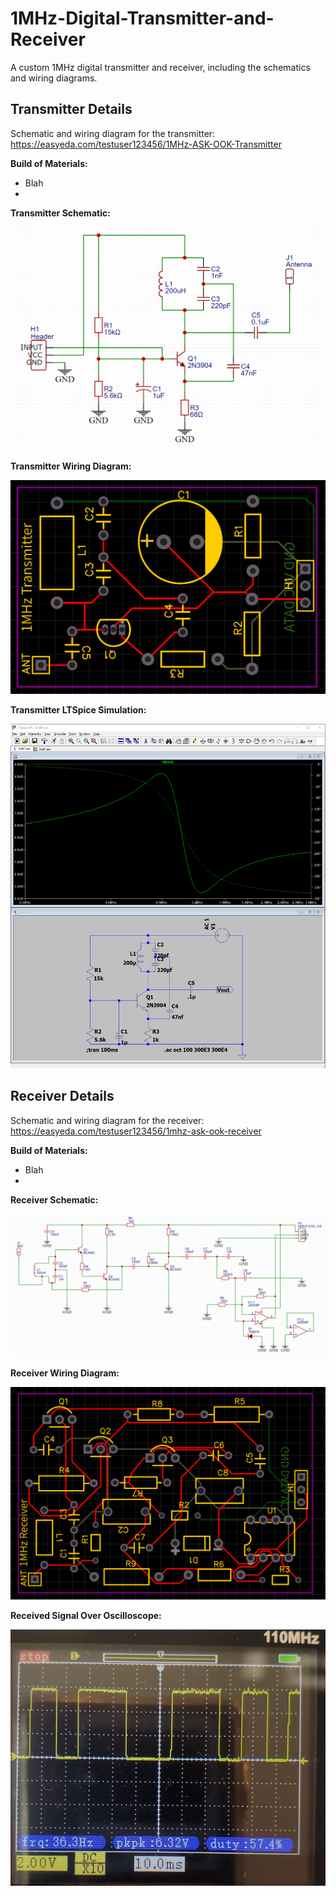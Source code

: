 # 1MHz-Digital-Transmitter-and-Receiver
A custom 1MHz digital transmitter and receiver, including the schematics and wiring diagrams.

## Transmitter Details
Schematic and wiring diagram for the transmitter: https://easyeda.com/testuser123456/1MHz-ASK-OOK-Transmitter

**Build of Materials:**
- Blah
- 

**Transmitter Schematic:**

![](images/1MHz_ASK_OOK_Transmitter_Schematic.PNG)


**Transmitter Wiring Diagram:**

![](images/1MHz_ASK_OOK_Transmitter_Wiring_Diagram.PNG)


**Transmitter LTSpice Simulation:**

![](images/ltspice_1_10mhz_simulation_colpitts_oscillator.PNG)

## Receiver Details
Schematic and wiring diagram for the receiver: https://easyeda.com/testuser123456/1mhz-ask-ook-receiver

**Build of Materials:**
- Blah
- 

**Receiver Schematic:**

![](images/1MHz_ASK_OOK_Receiver_Schematic.PNG)


**Receiver Wiring Diagram:**

![](images/1MHz_ASK_OOK_Receiver_Wiring_Diagram.PNG)


**Received Signal Over Oscilloscope:**

![](images/final%20success%20received%20and%20demodulated.jpg)

